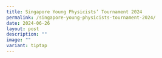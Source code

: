 ```yaml
---
title: Singapore Young Physicists’ Tournament 2024
permalink: /singapore-young-physicists-tournament-2024/
date: 2024-06-26
layout: post
description: ""
image: ""
variant: tiptap
---
```

